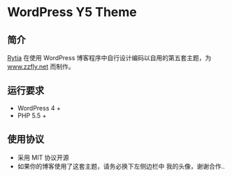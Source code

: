 # WordPress Y5 Theme

## 简介
[Rytia](http://www.zzfly.net) 在使用 WordPress 博客程序中自行设计编码以自用的第五套主题，为 www.zzfly.net 而制作。

## 运行要求
- WordPress 4 +
- PHP 5.5 +

## 使用协议
- 采用 MIT 协议开源
- 如果你的博客使用了这套主题，请务必换下左侧边栏中 我的头像，谢谢合作..